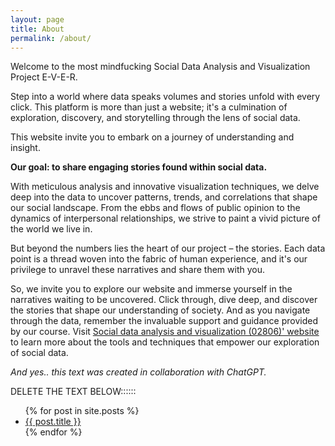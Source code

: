 ```yaml
---
layout: page
title: About
permalink: /about/
---
```

Welcome to the most mindfucking Social Data Analysis and Visualization Project E-V-E-R.

Step into a world where data speaks volumes and stories unfold with every click. This platform is more than just a website; it's a culmination of exploration, discovery, and storytelling through the lens of social data.

This website invite you to embark on a journey of understanding and insight. 

<b>Our goal: to share engaging stories found within social data.</b>

With meticulous analysis and innovative visualization techniques, we delve deep into the data to uncover patterns, trends, and correlations that shape our social landscape. From the ebbs and flows of public opinion to the dynamics of interpersonal relationships, we strive to paint a vivid picture of the world we live in.

But beyond the numbers lies the heart of our project – the stories. Each data point is a thread woven into the fabric of human experience, and it's our privilege to unravel these narratives and share them with you.

So, we invite you to explore our website and immerse yourself in the narratives waiting to be uncovered. Click through, dive deep, and discover the stories that shape our understanding of society. And as you navigate through the data, remember the invaluable support and guidance provided by our course. Visit [ Social data analysis and visualization (02806)' website](https://github.com/suneman/socialdata2024/wiki) to learn more about the tools and techniques that empower our exploration of social data.

<i> And yes..  this text was created in collaboration with ChatGPT.</i>

DELETE THE TEXT BELOW::::::


<ul>
  {% for post in site.posts %}
    <li>
      <a href="{{ post.url }}">{{ post.title }}</a>
    </li>
  {% endfor %}
</ul>